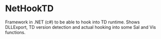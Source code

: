 # NetHookTD
Framework in .NET (c#) to be able to hook into TD runtime. Shows DLLExport, TD version detection and actual hooking into some Sal and Vis functions.
